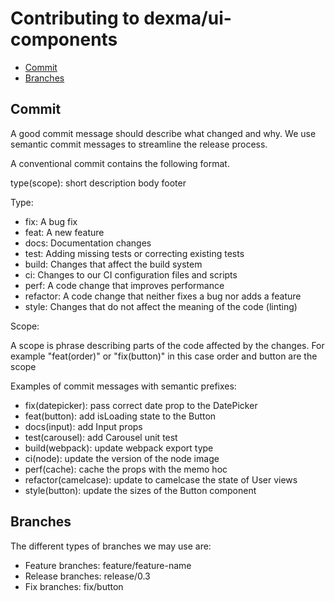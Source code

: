 # Contributing to dexma/ui-components

* [Commit](#commit)
* [Branches](#branches)

## Commit

A good commit message should describe what changed and why. We use semantic commit messages to streamline the release process.

A conventional commit contains the following format.

type(scope): short description
body
footer

Type:

- fix: A bug fix
- feat: A new feature
- docs: Documentation changes
- test: Adding missing tests or correcting existing tests
- build: Changes that affect the build system
- ci: Changes to our CI configuration files and scripts
- perf: A code change that improves performance
- refactor: A code change that neither fixes a bug nor adds a feature
- style: Changes that do not affect the meaning of the code (linting)

Scope:

A scope is phrase describing parts of the code affected by the changes. For example "feat(order)" or "fix(button)" in this case order and button are the scope


Examples of commit messages with semantic prefixes:

- fix(datepicker): pass correct date prop to the DatePicker
- feat(button): add isLoading state to the Button
- docs(input): add Input props
- test(carousel): add Carousel unit test
- build(webpack): update webpack export type
- ci(node): update the version of the node image
- perf(cache): cache the props with the memo hoc
- refactor(camelcase): update to camelcase the state of User views
- style(button): update the sizes of the Button component

## Branches

The different types of branches we may use are:

- Feature branches: feature/feature-name
- Release branches: release/0.3
- Fix branches: fix/button







